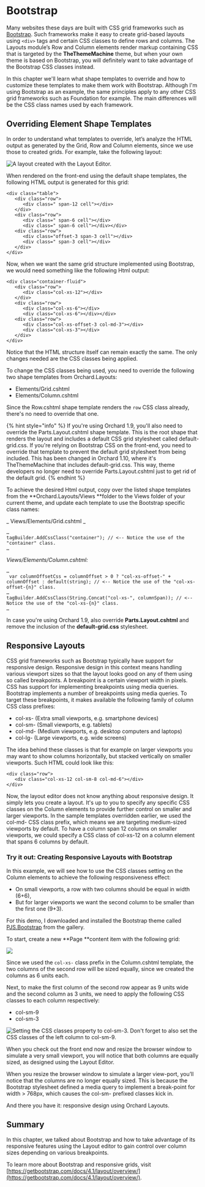 # Bootstrap

Many websites these days are built with CSS grid frameworks such as [Bootstrap](https://getbootstrap.com/). Such frameworks make it easy to create grid-based layouts using `<div>` tags and certain CSS classes to define rows and columns. The Layouts module’s Row and Column elements render markup containing CSS that is targeted by the **TheThemeMachine** theme, but when your own theme is based on Bootstrap, you will definitely want to take advantage of the Bootstrap CSS classes instead.

In this chapter we'll learn what shape templates to override and how to customize these templates to make them work with Bootstrap. Although I'm using Bootstrap as an example, the same principles apply to any other CSS grid frameworks such as Foundation for example. The main differences will be the CSS class names used by each framework.

## Overriding Element Shape Templates

In order to understand what templates to override, let’s analyze the HTML output as generated by the Grid, Row and Column elements, since we use those to created grids. For example, take the following layout:

![ A layout created with the Layout Editor.](.gitbook/assets/figure-10-1.png)

When rendered on the front-end using the default shape templates, the following HTML output is generated for this grid:

```text
<div class="table">
   <div class="row">
      <div class=" span-12 cell"></div>
   </div>
   <div class="row">
      <div class=" span-6 cell"></div>
      <div class=" span-6 cell"></div></div>
   <div class="row">
      <div class="offset-3 span-3 cell"></div>
      <div class=" span-3 cell"></div>
   </div>
</div>
```

Now, when we want the same grid structure implemented using Bootstrap, we would need something like the following Html output:

```text
<div class="container-fluid">
   <div class="row">
      <div class="col-xs-12"></div>
   </div>
   <div class="row">
      <div class="col-xs-6"></div>
      <div class="col-xs-6"></div></div>
   <div class="row">
      <div class="col-xs-offset-3 col-md-3"></div>
      <div class="col-xs-3"></div>
   </div>
</div>
```

Notice that the HTML structure itself can remain exactly the same. The only changes needed are the CSS classes being applied.

To change the CSS classes being used, you need to override the following two shape templates from Orchard.Layouts:

* Elements/Grid.cshtml
* Elements/Column.cshtml

Since the Row.cshtml shape template renders the `row` CSS class already, there's no need to override that one.

{% hint style="info" %}
 If you're using Orchard 1.9, you'll also need to override the Parts.Layout.cshtml shape template. This is the root shape that renders the layout and includes a default CSS grid stylesheet called default-grid.css. If you're relying on Bootstrap CSS on the front-end, you need to override that template to prevent the default grid stylesheet from being included. This has been changed in Orchard 1.10, where it's TheThemeMachine that includes default-grid.css. This way, theme developers no longer need to override Parts.Layout.cshtml just to get rid of the default grid.
{% endhint %}

To achieve the desired Html output, copy over the listed shape templates from the **Orchard.Layouts/Views **folder to the Views folder of your current theme, and update each template to use the Bootstrap specific class names:

_Views/Elements/Grid.cshtml_

```text
…
tagBuilder.AddCssClass("container"); // <-- Notice the use of the "container" class.
…
```

_Views/Elements/Column.cshtml:_

```text
…   
 var columnOffsetCss = columnOffset > 0 ? "col-xs-offset-" + columnOffset : default(string); // <-- Notice the use of the "col-xs-offset-{n}" class.
…
tagBuilder.AddCssClass(String.Concat("col-xs-", columnSpan)); // <-- Notice the use of the "col-xs-{n}" class.
…
```

In case you're using Orchard 1.9, also override **Parts.Layout.cshtml** and remove the inclusion of the **default-grid.css** stylesheet.

## Responsive Layouts

CSS grid frameworks such as Bootstrap typically have support for responsive design. Responsive design in this context means handling various viewport sizes so that the layout looks good on any of them using so called breakpoints. A breakpoint is a certain viewport width in pixels. CSS has support for implementing breakpoints using media queries. Bootstrap implements a number of breakpoints using media queries. To target these breakpoints, it makes available the following family of column CSS class prefixes:

* col-xs- \(Extra small viewports, e.g. smartphone devices\)
* col-sm- \(Small viewports, e.g. tablets\)
* col-md- \(Medium viewports, e.g. desktop computers and laptops\)
* col-lg- \(Large viewports, e.g. wide screens\)

The idea behind these classes is that for example on larger viewports you may want to show columns horizontally, but stacked vertically on smaller viewports. Such HTML could look like this:

```text
<div class="row">
   <div class="col-xs-12 col-sm-8 col-md-6"></div>
</div>
```

Now, the layout editor does not know anything about responsive design. It simply lets you create a layout. It's up to you to specify any specific CSS classes on the Column elements to provide further control on smaller and larger viewports. In the sample templates overridden earlier, we used the col-md- CSS class prefix, which means we are targeting medium-sized viewports by default. To have a column span 12 columns on smaller viewports, we could specify a CSS class of col-xs-12 on a column element that spans 6 columns by default.

### Try it out: Creating Responsive Layouts with Bootstrap

In this example, we will see how to use the CSS classes setting on the Column elements to achieve the following responsiveness effect:

* On small viewports, a row with two columns should be equal in width \(6+6\),
* But for larger viewports we want the second column to be smaller than the first one \(9+3\).

For this demo, I downloaded and installed the Bootstrap theme called [PJS.Bootstrap](https://gallery.orchardproject.net/Packages/Orchard.Theme.PJS.Bootstrap) from the gallery.

To start, create a new **Page **content item with the following grid:

![](.gitbook/assets/figure-10-2.png)

Since we used the `col-xs-` class prefix in the Column.cshtml template, the two columns of the second row will be sized equally, since we created the columns as 6 units each.

Next, to make the first column of the second row appear as 9 units wide and the second column as 3 units, we need to apply the following CSS classes to each column respectively:

* col-sm-9
* col-sm-3

![Setting the CSS classes property to col-sm-3. Don&apos;t forget to also set the CSS classes of the left column to col-sm-9.](.gitbook/assets/figure-10-3.png)

When you check out the front end now and resize the browser window to simulate a very small viewport, you will notice that both columns are equally sized, as designed using the Layout Editor.

When you resize the browser window to simulate a larger view-port, you’ll notice that the columns are no longer equally sized. This is because the Bootstrap stylesheet defined a media query to implement a break-point for width &gt; 768px, which causes the col-sm- prefixed classes kick in.

And there you have it: responsive design using Orchard Layouts.

## Summary

In this chapter, we talked about Bootstrap and how to take advantage of its responsive features using the Layout editor to gain control over column sizes depending on various breakpoints.

To learn more about Bootstrap and responsive grids, visit [https://getbootstrap.com/docs/4.1/layout/overview/](https://getbootstrap.com/docs/4.1/layout/overview/).



